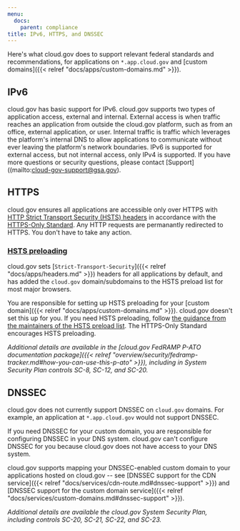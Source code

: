 ```yaml
---
menu:
  docs:
    parent: compliance
title: IPv6, HTTPS, and DNSSEC
---
```


Here's what cloud.gov does to support relevant federal standards and recommendations, for applications on `*.app.cloud.gov` and [custom domains]({{< relref "docs/apps/custom-domains.md" >}}).

## IPv6

cloud.gov has basic support for IPv6. cloud.gov supports two types of application access, external and internal. External access is when traffic reaches an application from outside the cloud.gov platform, such as from an office, external application, or user. Internal traffic is traffic which leverages the platform's internal DNS to allow applications to communicate without ever leaving the platform's network boundaries. IPv6 is supported for external access, but not internal access, only IPv4 is supported. If you have more questions or security questions, please contact [Support]((mailto:cloud-gov-support@gsa.gov).

## HTTPS

cloud.gov ensures all applications are accessible only over HTTPS with [HTTP Strict Transport Security (HSTS) headers](https://https.cio.gov/hsts/) in accordance with the [HTTPS-Only Standard](https://https.cio.gov/). Any HTTP requests are permanantly redirected to HTTPS. You don't have to take any action.

### [HSTS preloading](https://https.cio.gov/guide/#options-for-hsts-compliance)

cloud.gov sets [`Strict-Transport-Security`]({{< relref "docs/apps/headers.md" >}}) headers for all applications by default, and has added the `cloud.gov` domain/subdomains to the HSTS preload list for most major browsers.

You are responsible for setting up HSTS preloading for your [custom domain]({{< relref "docs/apps/custom-domains.md" >}}). cloud.gov doesn't set this up for you. If you need HSTS preloading, follow [the guidance from the maintainers of the HSTS preload list](https://hstspreload.org/#opt-in). The HTTPS-Only Standard encourages HSTS preloading.

*Additional details are available in the [cloud.gov FedRAMP P-ATO documentation package]({{< relref "overview/security/fedramp-tracker.md#how-you-can-use-this-p-ato" >}}), including in System Security Plan controls SC-8, SC-12, and SC-20.*

## DNSSEC

cloud.gov does not currently support DNSSEC on `cloud.gov` domains. For example, an application at `*.app.cloud.gov` would not support DNSSEC.

If you need DNSSEC for your custom domain, you are responsible for configuring DNSSEC in your DNS system. cloud.gov can't configure DNSSEC for you because cloud.gov does not have access to your DNS system. 

cloud.gov supports mapping your DNSSEC-enabled custom domain to your applications hosted on cloud.gov -- see [DNSSEC support for the CDN service]({{< relref "docs/services/cdn-route.md#dnssec-support" >}}) and [DNSSEC support for the custom domain service]({{< relref "docs/services/custom-domains.md#dnssec-support" >}}).

*Additional details are available the cloud.gov System Security Plan, including controls SC-20, SC-21, SC-22, and SC-23.*
